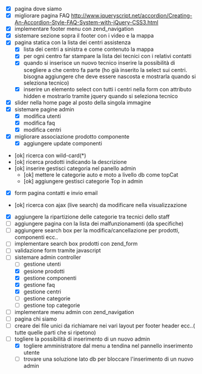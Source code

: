 - [X] pagina dove siamo
- [X] migliorare pagina FAQ
http://www.jqueryscript.net/accordion/Creating-An-Accordion-Style-FAQ-System-with-jQuery-CSS3.html
- [X] implementare footer menu con zend_navigation
- [X] sistemare sezione sopra il footer con i video e la mappa
- [X] pagina statica con la lista dei centri assistenza
  - [X] lista dei centri a sinistra e come contenuto la mappa
  - [X] per ogni centro far stampare la lista dei tecnici con i relativi contatti
  - [X] quando si inserisce un nuovo tecnico inserire la possibilità di scegliere a che centro fa parte
  (ho già inserito la select sui centri. bisogna aggiungere che deve essere nascosta e mostrarla quando si seleziona tecnico)
  - [X] inserire un elemento select con tutti i centri nella form con attributo hidden e mostrarlo tramite jquery quando si seleziona tecnico
- [X] slider nella home page al posto della singola immagine
- [X] sistemare pagine admin
  - [X] modifica utenti
  - [X] modifica faq
  - [X] modifica centri
- [X] migliorare associazione prodotto componente
   - [X] aggiungere update componenti
- [ok] ricerca con wild-card(*)
- [ok] ricerca prodotti indicando la descrizione
- [ok] inserire gestisci categoria nel panello admin
  - [ok] mettere le categorie auto e moto a livello db come topCat
  - [ok] aggiungere gestisci categorie Top in admin
- [X] form pagina contatti e invio email
- [ok] ricerca con ajax (live search) da modificare nella visualizzazione
- [X] aggiungere la ripartizione delle categorie tra tecnici dello staff
- [ ] aggiungere pagina con la lista dei malfunzionamenti (da specifiche)
- [ ] aggiungere search box per la modifica/cancellazione per prodotti, componenti ecc..
- [ ] implementare search box prodotti con zend_form
- [ ] validazione form tramite javascript
- [ ] sistemare admin controller
  - [ ] gestione utenti
  - [X] gesione prodotti
  - [X] gestione componenti
  - [X] gestione faq
  - [X] gestione centri
  - [ ] gestione categorie
  - [ ] gestione top categorie
- [ ] implementare menu admin con zend_navigation
- [ ] pagina chi siamo
- [ ] creare dei file unici da richiamare nei vari layout per footer header ecc..( tutte quelle parti che si ripetono)
- [ ] togliere la possibilità di inserimento di un nuovo admin
  - [X] togliere amministratore dal menu a tendina nel pannello inserimento utente
  - [ ] trovare una soluzione lato db per bloccare l'inserimento di un nuovo admin
